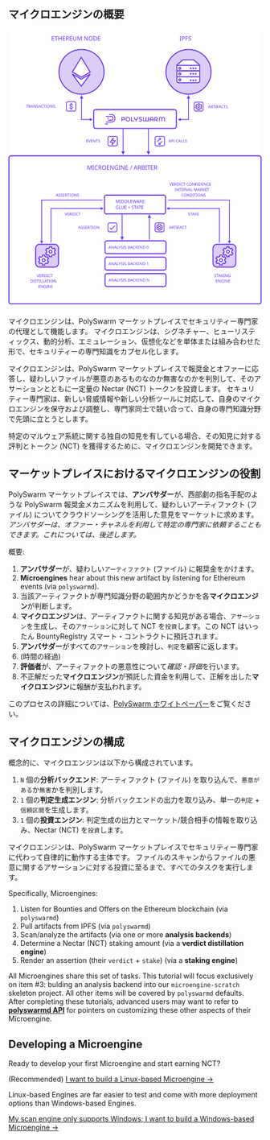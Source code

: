 ## マイクロエンジンの概要

![マイクロエンジン・アーキテクチャー](/public-src/images/microengine-architecture.svg)

マイクロエンジンは、PolySwarm マーケットプレイスでセキュリティー専門家の代理として機能します。 マイクロエンジンは、シグネチャー、ヒューリスティックス、動的分析、エミュレーション、仮想化などを単体または組み合わせた形で、セキュリティーの専門知識をカプセル化します。

マイクロエンジンは、PolySwarm マーケットプレイスで報奨金とオファーに応答し、疑わしいファイルが悪意のあるものなのか無害なのかを判別して、そのアサーションとともに一定量の Nectar (NCT) トークンを投資します。 セキュリティー専門家は、新しい脅威情報や新しい分析ツールに対応して、自身のマイクロエンジンを保守および調整し、専門家同士で競い合って、自身の専門知識分野で先頭に立とうとします。

特定のマルウェア系統に関する独自の知見を有している場合、その知見に対する評判とトークン (NCT) を獲得するために、マイクロエンジンを開発できます。

## マーケットプレイスにおけるマイクロエンジンの役割

PolySwarm マーケットプレイスでは、**アンバサダー**が、西部劇の指名手配のような PolySwarm 報奨金メカニズムを利用して、疑わしいアーティファクト (ファイル) についてクラウドソーシングを活用した意見をマーケットに求めます。 *アンバサダーは、オファー・チャネルを利用して特定の専門家に依頼することもできます。これについては、後述します。*

概要:

1. **アンバサダー**が、疑わしい`アーティファクト` (ファイル) に報奨金をかけます。
2. **Microengines** hear about this new artifact by listening for Ethereum events (via `polyswarmd`).
3. 当該アーティファクトが専門知識分野の範囲内かどうかを各**マイクロエンジン**が判断します。
4. **マイクロエンジン**は、アーティファクトに関する知見がある場合、`アサーション`を生成し、その`アサーション`に対して NCT を`投資`します。この NCT はいったん BountyRegistry スマート・コントラクトに預託されます。
5. **アンバサダー**がすべての`アサーション`を検討し、`判定`を顧客に返します。
6. (時間の経過)
7. **評価者**が、アーティファクトの悪意性について*確認・評価*を行います。
8. 不正解だった**マイクロエンジン**が預託した資金を利用して、正解を出した**マイクロエンジン**に報酬が支払われます。

このプロセスの詳細については、[PolySwarm ホワイトペーパー](https://polyswarm.io/polyswarm-whitepaper.pdf)をご覧ください。

## マイクロエンジンの構成

概念的に、マイクロエンジンは以下から構成されています。

1. `N` 個の**分析バックエンド**: アーティファクト (ファイル) を取り込んで、`悪意がある`か`無害`かを判別します。
2. `1` 個の**判定生成エンジン**: 分析バックエンドの出力を取り込み、単一の`判定` + `信頼区間`を生成します。
3. `1` 個の**投資エンジン**: 判定生成の出力とマーケット/競合相手の情報を取り込み、Nectar (NCT) を`投資`します。

マイクロエンジンは、PolySwarm マーケットプレイスでセキュリティー専門家に代わって自律的に動作する主体です。 ファイルのスキャンからファイルの悪意に関するアサーションに対する投資に至るまで、すべてのタスクを実行します。

Specifically, Microengines:

1. Listen for Bounties and Offers on the Ethereum blockchain (via `polyswarmd`)
2. Pull artifacts from IPFS (via `polyswarmd`)
3. Scan/analyze the artifacts (via one or more **analysis backends**)
4. Determine a Nectar (NCT) staking amount (via a **verdict distillation engine**)
5. Render an assertion (their `verdict` + `stake`) (via a **staking engine**)

All Microengines share this set of tasks. This tutorial will focus exclusively on item #3: bulding an analysis backend into our `microengine-scratch` skeleton project. All other items will be covered by `polyswarmd` defaults. After completing these tutorials, advanced users may want to refer to [**polyswarmd API**](/polyswarmd-api/) for pointers on customizing these other aspects of their Microengine.

## Developing a Microengine

Ready to develop your first Microengine and start earning NCT?

(Recommended) [I want to build a Linux-based Microengine →](/development-environment-linux/)

Linux-based Engines are far easier to test and come with more deployment options than Windows-based Engines.

[My scan engine only supports Windows; I want to build a Windows-based Microengine →](/development-environment-windows/)